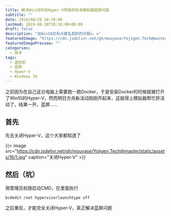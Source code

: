 ```yaml
---
title: 解决Win10开启Hyper-V导致的安卓模拟器蓝屏问题
subtitle: ""
date: 2019/08/28 10:10:00
lastmod: 2019-08-28T10:10:00+08:00
draft: false
description: "这Win10总有点莫名其妙的问题=。="
featuredImage: "https://cdn.jsdelivr.net/gh/mouyase/Yojigen.Tech@master/static/assets/16/cover.jpg"
featuredImagePreview: ""
categories: 
  - 技术
tags: 
  - 虚拟机
  - 蓝屏
  - Hyper-V
  - Windows 10
---
```


<!--more-->

之前因为在自己这台电脑上需要跑一跑Docker，于是安装Docker的时候就被打开了Win10的Hyper-V，然而明日方舟新活动刚刚开起来，这就得上模拟器帮忙肝活动了，结果一开，蓝屏……

## 首先
先去关闭Hyper-V，这个大家都知道了

{{< image src="https://cdn.jsdelivr.net/gh/mouyase/Yojigen.Tech@master/static/assets/16/1.jpg" caption="关闭Hyper-V" >}}

## 然后（坑）

用管理员权限启动CMD，在里面执行

```
bcdedit /set hypervisorlaunchtype off
```

之后重启，才能完全关闭Hyper-V，真正解决蓝屏问题